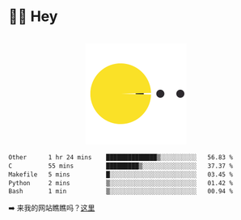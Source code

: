 
# 👋🏻 Hey
<div align="center">
	<br>
	<img src="https://raw.githubusercontent.com/Aniket965/Aniket965/master/pacman.svg?sanitize=true" width="200" height="200">
	<br>
</div>

<!--START_SECTION:waka-->

```txt
Other      1 hr 24 mins    ██████████████▒░░░░░░░░░░   56.83 %
C          55 mins         █████████▒░░░░░░░░░░░░░░░   37.37 %
Makefile   5 mins          █░░░░░░░░░░░░░░░░░░░░░░░░   03.45 %
Python     2 mins          ▒░░░░░░░░░░░░░░░░░░░░░░░░   01.42 %
Bash       1 min           ▒░░░░░░░░░░░░░░░░░░░░░░░░   00.94 %
```

<!--END_SECTION:waka-->

 ➡️  来我的网站瞧瞧吗？[这里](https://www.shaolongfei.com)
